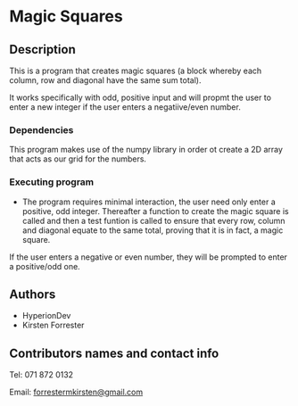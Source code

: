 # Magic Squares

## Description

This is a program that creates magic squares (a block whereby each column, row and diagonal have the same sum total). 

It works specifically with odd, positive input and will propmt the user to enter a new integer if the user enters a negatiive/even number.

### Dependencies

This program makes use of the numpy library in order ot create a 2D array that acts as our grid for the numbers.

### Executing program

* The program requires minimal interaction, the user need only enter a positive, odd integer. Thereafter a function to create the magic square is called and then a 
test funtion is called to ensure that every row, column and diagonal equate to the same total, proving that it is in fact, a magic square.

If the user enters a negative or even number, they will be prompted to enter a positive/odd one.

## Authors

* HyperionDev
* Kirsten Forrester

## Contributors names and contact info

Tel: 071 872 0132

Email: forrestermkirsten@gmail.com

